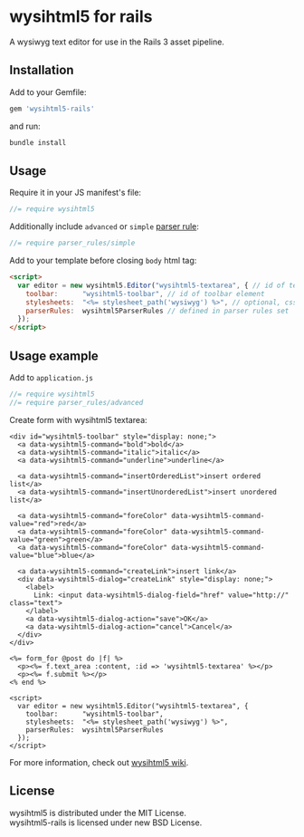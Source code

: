 # wysihtml5 for rails

A wysiwyg text editor for use in the Rails 3 asset pipeline.

## Installation

Add to your Gemfile:

```ruby
gem 'wysihtml5-rails'
```

and run:

```sh
bundle install
```

## Usage

Require it in your JS manifest's file:

```js
//= require wysihtml5
```

Additionally include `advanced` or `simple`
[parser rule](https://github.com/NARKOZ/wysihtml5-rails/tree/master/vendor/assets/javascripts/parser_rules):

```js
//= require parser_rules/simple
```

Add to your template before closing `body` html tag:

```html
<script>
  var editor = new wysihtml5.Editor("wysihtml5-textarea", { // id of textarea element
    toolbar:      "wysihtml5-toolbar", // id of toolbar element
    stylesheets:  "<%= stylesheet_path('wysiwyg') %>", // optional, css to style the editor's content
    parserRules:  wysihtml5ParserRules // defined in parser rules set
  });
</script>
```

## Usage example

Add to `application.js`

```js
//= require wysihtml5
//= require parser_rules/advanced
```

Create form with wysihtml5 textarea:

```erb
<div id="wysihtml5-toolbar" style="display: none;">
  <a data-wysihtml5-command="bold">bold</a>
  <a data-wysihtml5-command="italic">italic</a>
  <a data-wysihtml5-command="underline">underline</a>

  <a data-wysihtml5-command="insertOrderedList">insert ordered list</a>
  <a data-wysihtml5-command="insertUnorderedList">insert unordered list</a>

  <a data-wysihtml5-command="foreColor" data-wysihtml5-command-value="red">red</a>
  <a data-wysihtml5-command="foreColor" data-wysihtml5-command-value="green">green</a>
  <a data-wysihtml5-command="foreColor" data-wysihtml5-command-value="blue">blue</a>

  <a data-wysihtml5-command="createLink">insert link</a>
  <div data-wysihtml5-dialog="createLink" style="display: none;">
    <label>
      Link: <input data-wysihtml5-dialog-field="href" value="http://" class="text">
    </label>
    <a data-wysihtml5-dialog-action="save">OK</a>
    <a data-wysihtml5-dialog-action="cancel">Cancel</a>
  </div>
</div>

<%= form_for @post do |f| %>
  <p><%= f.text_area :content, :id => 'wysihtml5-textarea' %></p>
  <p><%= f.submit %></p>
<% end %>

<script>
  var editor = new wysihtml5.Editor("wysihtml5-textarea", {
    toolbar:      "wysihtml5-toolbar",
    stylesheets:  "<%= stylesheet_path('wysiwyg') %>",
    parserRules:  wysihtml5ParserRules
  });
</script>
```

For more information, check out [wysihtml5 wiki](https://github.com/xing/wysihtml5/wiki).

## License

wysihtml5 is distributed under the MIT License.  
wysihtml5-rails is licensed under new BSD License.
